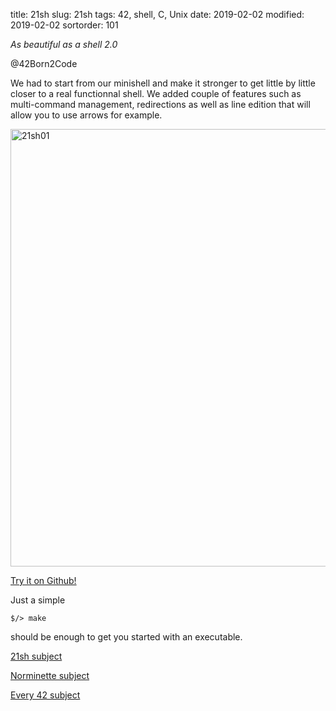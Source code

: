 title: 21sh
slug: 21sh
tags: 42, shell, C, Unix
date: 2019-02-02
modified: 2019-02-02
sortorder: 101


_As beautiful as a shell 2.0_

@42Born2Code

We had to start from our minishell and make it stronger to get little by little closer to a real functionnal shell. We added couple of features such as multi-command management, redirections as well as line edition that will allow you to use arrows for example.


<img src="/images/21sh01.png" alt="21sh01" width="700"/>

[Try it on Github!](https://github.com/abguimba/42-21sh)  
  
  

Just a simple
    
    $/> make

should be enough to get you started with an executable.



[21sh subject](PDFs/42-21sh.en.pdf)

[Norminette subject](https://github.com/Binary-Hackers/42_Subjects/blob/master/04_Norme/norme_2_0_1.pdf)

[Every 42 subject](https://github.com/agavrel/42_Subjects)
